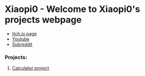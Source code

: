 # Xiaopi0 - Welcome to Xiaopi0's projects webpage
- [Itch.io page](https://xiaopi0.itch.io/)
- [Youtube](https://www.youtube.com/channel/UCM28e_maCUsDFiTb-Zqptzg)
- [Subreddit](https://www.reddit.com/r/Xiaopi0_Programming/)

### Projects:
1. [Calculator project](https://xiaopi0.github.io/calculator)
